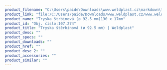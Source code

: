 ```yaml
---
product_filename: "C:\Users\paide\Downloads\www.weldplast.cz\markdown\tryska-sterbinova-o-925-mm656_pg=5.md"
product_link: "file:/C:/Users/paide/Downloads/www.weldplast.cz/www.weldplast.cz/sk/tryska-sterbinova-o-925-mm656_pg=5"
product_name: "Tryska štrbinová (ø 92.5 mm)130 x 17mm"
product_id: "Obj. číslo:107.274"
product_title: "Tryska štěrbinová (ø 92.5 mm) | Weldplast"
product_desc: ""
product_specs: ""
product_downloads: ""
product_href: ""
product_desc_2: ""
product_accessories: ""
product_similar: ""
---
```

